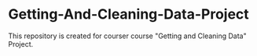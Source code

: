 Getting-And-Cleaning-Data-Project
=================================

This repository is created for courser course "Getting and Cleaning Data" Project.
